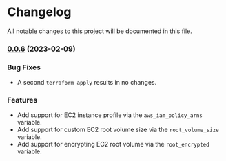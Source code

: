 # Changelog

All notable changes to this project will be documented in this file.

### [0.0.6](https://github.com/rundeck-io/terraform-aws-ec2-rundeck/compare/v0.0.5...v0.0.6) (2023-02-09)


### Bug Fixes

* A second `terraform apply` results in no changes.

### Features

* Add support for EC2 instance profile via the `aws_iam_policy_arns` variable.
* Add support for custom EC2 root volume size via the `root_volume_size` variable.
* Add support for encrypting EC2 root volume via the `root_encrypted` variable.
